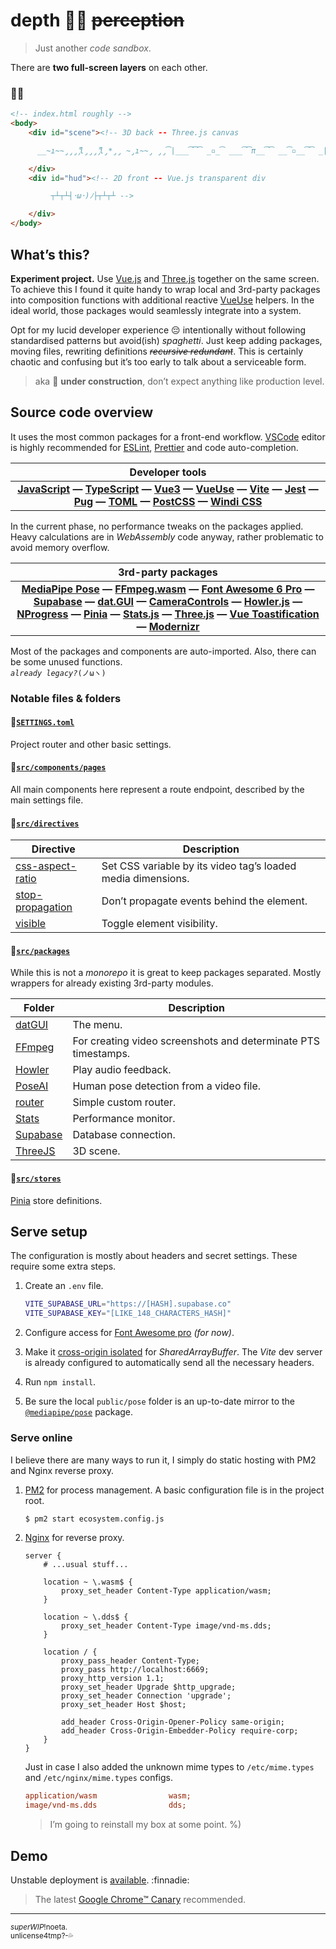 # depth 🧘‍♀️ ~~perception~~

> Just another _code sandbox_.

There are **two full-screen layers** on each other.

### :milky_way::running:

```html
<!-- index.html roughly -->
<body>
    <div id="scene"><!-- 3D back -- Three.js canvas

      __̴ı̴̴̡̡̡ ̡͌l̡̡̡ ̡͌l̡*̡̡ ̴̡ı̴̴̡ ̡̡͡|̲̲̲͡͡͡ ̲▫̲͡ ̲̲̲͡͡π̲̲͡͡ ̲̲͡▫̲̲͡͡ ̲|̡̡̡ ̡ ̴̡ı̴̡̡ ̡͌l̡̡̡̡.___ -->

    </div>
    <div id="hud"><!-- 2D front -- Vue.js transparent div

         ┬┴┬┴┤･ω･)ﾉ├┬┴┬┴ -->

    </div>
</body>
```

## What’s this?

**Experiment project.** Use [Vue.js](https://github.com/vuejs/vue-next#readme) and [Three.js](https://github.com/mrdoob/three.js#readme) together on the same screen. To achieve this I found it quite handy to wrap local and 3rd-party packages into composition functions with additional reactive [VueUse](https://github.com/vueuse/vueuse#readme) helpers. In the ideal world, those packages would seamlessly integrate into a system.

Opt for my lucid developer experience :pensive: intentionally without following standardised patterns but avoid(ish) _spaghetti_. Just keep adding packages, moving files, rewriting definitions _~~recursive redundant~~_. This is certainly chaotic and confusing but it’s too early to talk about a serviceable form.

> aka :construction: **under construction**, don’t expect anything like  production level.

## Source code overview

It uses the most common packages for a front-end workflow. [VSCode](https://twitter.com/CODE) editor is highly recommended for [ESLint](https://eslint.org/blog/2019/01/future-typescript-eslint), [Prettier](https://prettier.io/playground/) and code auto-completion.

| Developer tools |
| :-: |
| **[JavaScript](https://2ality.com/) — [TypeScript](https://www.typescriptlang.org/docs/handbook/utility-types.html) — [Vue3](https://v3.vuejs.org/guide/composition-api-introduction.html) — [VueUse](https://vueuse.org/shared/reactify/) — [Vite](https://vitejs.dev/guide/features.html) — [Jest](https://jestjs.io/) — [Pug](https://www.npmjs.com/package/vite-plugin-pug) — [TOML](https://taplo.tamasfe.dev/configuration/#writing-schemas) — [PostCSS](https://preset-env.cssdb.org/playground) — [Windi CSS](https://windicss.org/features/)** |

In the current phase, no performance tweaks on the packages applied. Heavy calculations are in _WebAssembly_ code anyway, rather problematic to avoid memory overflow.

| 3rd-party packages |
| :-: |
| **[MediaPipe Pose](https://google.github.io/mediapipe/solutions/pose.html#pose-landmark-model-blazepose-ghum-3d) — [FFmpeg.wasm](https://github.com/ffmpegwasm/ffmpeg.wasm-core#configuration) — [Font Awesome 6 Pro](https://fontawesome.com/v6.0/icons) — [Supabase](https://supabase.io/docs/guides/database/introduction) — [dat.GUI](https://github.com/dataarts/dat.gui#readme) — [CameraControls](https://github.com/yomotsu/camera-controls#examples) — [Howler.js](https://github.com/goldfire/howler.js#examples) — [NProgress](https://ricostacruz.com/nprogress/) — [Pinia](https://pinia.esm.dev/introduction.html#comparison-with-vuex-3-x-4-x) — [Stats.js](http://mrdoob.github.io/stats.js/) — [Three.js](https://threejs.org/examples/#webgl_loader_md2) — [Vue Toastification](https://maronato.github.io/vue-toastification/) — [Modernizr](https://modernizr.com/download?setclasses)** |

Most of the packages and components are auto-imported. Also, there can be some unused functions.\
_`already legacy?`_`(ノωヽ)`

### Notable files & folders

#### :file_folder:[`SETTINGS.toml`](SETTINGS.toml)

Project router and other basic settings.

#### :file_folder:[`src/components/pages`](src/components/pages)

All main components here represent a route endpoint, described by the main settings file.

#### :file_folder:[`src/directives`](src/directives)

| Directive | Description |
| --------- | ----------- |
| [css-aspect-ratio](src/directives/css-aspect-ratio.ts) | Set CSS variable by its video tag’s loaded media dimensions. |
| [stop-propagation](src/directives/stop-propagation.ts) | Don’t propagate events behind the element. |
| [visible](src/directives/visible.ts) | Toggle element visibility. |

#### :file_folder:[`src/packages`](src/packages)

While this is not a _monorepo_ it is great to keep packages separated. Mostly wrappers for already existing 3rd-party modules.

| Folder | Description |
| ------ | ----------- |
| [datGUI](src/packages/datGUI/index.ts) | The menu. |
| [FFmpeg](src/packages/FFmpeg/index.ts) | For creating video screenshots and determinate PTS timestamps. |
| [Howler](src/packages/Howler/index.ts) | Play audio feedback. |
| [PoseAI](src/packages/PoseAI/index.ts) | Human pose detection from a video file. |
| [router](src/packages/router/index.ts) | Simple custom router. |
| [Stats](src/packages/Stats/index.ts) | Performance monitor. |
| [Supabase](src/packages/Supabase/index.ts) | Database connection. |
| [ThreeJS](src/packages/ThreeJS/index.ts) | 3D scene. |

#### :file_folder:[`src/stores`](src/stores)

[Pinia](https://pinia.esm.dev/) store definitions.


## Serve setup

The configuration is mostly about headers and secret settings. These require some extra steps.

1. Create an `.env` file.

    ```sh
    VITE_SUPABASE_URL="https://[HASH].supabase.co"
    VITE_SUPABASE_KEY="[LIKE_148_CHARACTERS_HASH]"
    ```

2. Configure access for [Font Awesome pro](https://fontawesome.com/v6.0/docs/web/setup/packages#_1-configure-access) _(for now)_.

3. Make it [cross-origin isolated](https://developer.chrome.com/blog/enabling-shared-array-buffer/) for _SharedArrayBuffer_. The _Vite_
dev server is already configured to automatically send all the necessary headers.

4. Run `npm install`.

5. Be sure the local `public/pose` folder is an up-to-date mirror to the [`@mediapipe/pose`](https://www.npmjs.com/package/@mediapipe/pose) package.

### Serve online

I believe there are many ways to run it, I simply do static hosting with PM2 and Nginx reverse proxy.

1. [PM2](https://pm2.keymetrics.io/docs/usage/quick-start/) for process management. A basic configuration file is in the project root.

    ```sh
    $ pm2 start ecosystem.config.js
    ```

2. [Nginx](https://docs.nginx.com/nginx/admin-guide/web-server/reverse-proxy/) for reverse proxy.

    ```nginx
    server {
        # ...usual stuff...

        location ~ \.wasm$ {
            proxy_set_header Content-Type application/wasm;
        }

        location ~ \.dds$ {
            proxy_set_header Content-Type image/vnd-ms.dds;
        }

        location / {
            proxy_pass_header Content-Type;
            proxy_pass http://localhost:6669;
            proxy_http_version 1.1;
            proxy_set_header Upgrade $http_upgrade;
            proxy_set_header Connection 'upgrade';
            proxy_set_header Host $host;

            add_header Cross-Origin-Opener-Policy same-origin;
            add_header Cross-Origin-Embedder-Policy require-corp;
        }
    }
    ```

    Just in case I also added the unknown mime types to `/etc/mime.types` and `/etc/nginx/mime.types` configs.

    ```ini
    application/wasm                wasm;
    image/vnd-ms.dds                dds;
    ```

    > I’m going to reinstall my box at some point. %)

## Demo

Unstable deployment is [available](https://depth.demo.land/). :finnadie:

> The latest [Google Chrome&trade; Canary](https://www.google.com/intl/en_uk/chrome/canary/) recommended.

---

<sub>_superWIP_!noeta.\
unlicense4tmp?-:sweat_drops:</sub>

